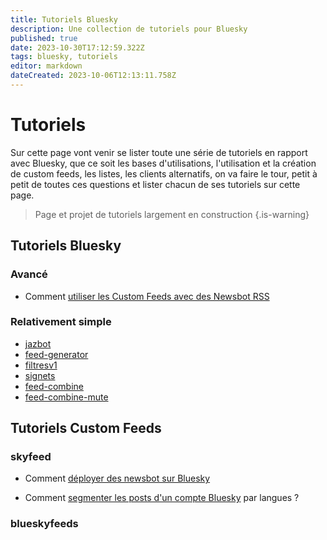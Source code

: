 ```yaml
---
title: Tutoriels Bluesky
description: Une collection de tutoriels pour Bluesky
published: true
date: 2023-10-30T17:12:59.322Z
tags: bluesky, tutoriels
editor: markdown
dateCreated: 2023-10-06T12:13:11.758Z
---
```


# Tutoriels
Sur cette page vont venir se lister toute une série de tutoriels en rapport avec Bluesky, que ce soit les bases d'utilisations, l'utilisation et la création de custom feeds, les listes, les clients alternatifs, on va faire le tour, petit à petit de toutes ces questions et lister chacun de ses tutoriels sur cette page. 

> Page et projet de tutoriels largement en construction
{.is-warning}



## Tutoriels Bluesky
### Avancé
- Comment [utiliser les Custom Feeds avec des Newsbot RSS](/fr/tutoriels/newsbot-rss-bluesky)


### Relativement simple
- [jazbot](/fr/tutoriels/jazbot)
- [feed-generator](/fr/tutoriels/feed-generator)
- [filtresv1](/fr/tutoriels/filtresv1)
- [signets](/fr/tutoriels/signets)
- [feed-combine](/fr/tutoriels/feed-combine)
- [feed-combine-mute](/fr/tutoriels/feed-combine-mute)


## Tutoriels Custom Feeds

### skyfeed
- Comment [déployer des newsbot sur Bluesky](https://blog.rmendes.net/2023/08/14/comment-dployer-un.html)

- Comment [segmenter les posts d'un compte Bluesky](https://blog.rmendes.net/2023/08/29/comment-segmenter-un.html) par langues ?

### blueskyfeeds



